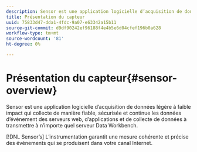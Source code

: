 ```yaml
---
description: Sensor est une application logicielle d’acquisition de données légère à faible impact qui collecte de manière fiable, sécurisée et continue les données d’événement des serveurs web, d’applications et de collecte de données à transmettre à n’importe quel serveur Data Workbench.
title: Présentation du capteur
uuid: 75833d47-dda1-4fdc-9a07-e63342a15b11
source-git-commit: d9df90242ef96188f4e4b5e6d04cfef196b0a628
workflow-type: tm+mt
source-wordcount: '81'
ht-degree: 0%

---
```



# Présentation du capteur{#sensor-overview}

Sensor est une application logicielle d’acquisition de données légère à faible impact qui collecte de manière fiable, sécurisée et continue les données d’événement des serveurs web, d’applications et de collecte de données à transmettre à n’importe quel serveur Data Workbench.

[!DNL Sensor’s] L’instrumentation garantit une mesure cohérente et précise des événements qui se produisent dans votre canal Internet.
